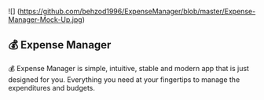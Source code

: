 
![] (https://github.com/behzod1996/ExpenseManager/blob/master/Expense-Manager-Mock-Up.jpg)
## 💰 Expense Manager

💰 Expense Manager is simple, intuitive, stable and modern app that is just designed for you. Everything you need at your fingertips to manage the expenditures and budgets.
